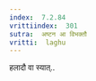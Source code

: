 ```yaml
---
index:  7.2.84
vrittiindex:  301
sutra:  अष्टन आ विभक्तौ
vritti:  laghu 
---
```


हलादौ वा स्यात्..

